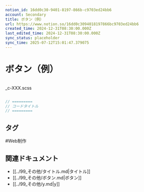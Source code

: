 ```yaml
---
notion_id: 16dd0c30-9401-8197-866b-c9703ed24bb6
account: Secondary
title: ボタン（例）
url: https://www.notion.so/16dd0c3094018197866bc9703ed24bb6
created_time: 2024-12-31T08:30:00.000Z
last_edited_time: 2024-12-31T08:30:00.000Z
sync_status: placeholder
sync_time: 2025-07-12T15:01:47.379075
---
```

# ボタン（例）

```html

```
_c-XXX.scss
```scss

```
```javascript
// =========
// コードタイトル
// =========
```

## タグ

#Web制作 

## 関連ドキュメント

- [[../99_その他/タイトル.md|タイトル]]
- [[../99_その他/ボタン.md|ボタン]]
- [[../99_その他/y.md|y]]
